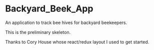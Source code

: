 # Backyard_Beek_App

An application to track bee hives for backyard beekeepers.

This is the preliminary skeleton. 

Thanks to Cory House whose react/redux layout I used to get started.



